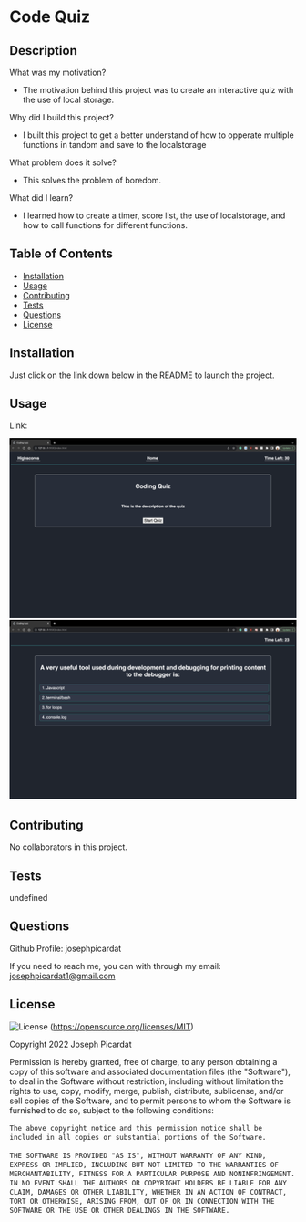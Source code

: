 # Code Quiz

  ## Description

  What was my motivation?
  - The motivation behind this project was to create an interactive quiz with the use of local storage.

  Why did I build this project?
  - I built this project to get a better understand of how to opperate multiple functions in tandom and save to the localstorage

  What problem does it solve?
  - This solves the problem of boredom.

  What did I learn?
  - I learned how to create a timer, score list, the use of localstorage, and how to call functions for different functions.
  

  ## Table of Contents

  - [Installation](#installation)
  - [Usage](#usage)
  - [Contributing](#contributing)
  - [Tests](#tests)
  - [Questions](#questions)
  - [License](#license)

  ## Installation

  Just click on the link down below in the README to launch the project.


  ## Usage

  Link: 

  ![Starting Page](./assets/images/start-screen.png)
  ![Questions Image](./assets/images/questions.png)

  ## Contributing

  No collaborators in this project.

  ## Tests

  undefined

  ## Questions

  Github Profile: josephpicardat

  If you need to reach me, you can with through my email: josephpicardat1@gmail.com

  ## License

  ![License](https://img.shields.io/badge/License-MIT-yellow.svg)
  (https://opensource.org/licenses/MIT)

  Copyright 2022 Joseph Picardat

  Permission is hereby granted, free of charge, to any person obtaining a copy of this software and associated documentation files (the "Software"), to deal in the Software without restriction, including without limitation the rights to use, copy, modify, merge, publish, distribute, sublicense, and/or sell copies of the Software, and to permit persons to whom the Software is furnished to do so, subject to the following conditions:

    The above copyright notice and this permission notice shall be included in all copies or substantial portions of the Software.
    
    THE SOFTWARE IS PROVIDED "AS IS", WITHOUT WARRANTY OF ANY KIND, EXPRESS OR IMPLIED, INCLUDING BUT NOT LIMITED TO THE WARRANTIES OF MERCHANTABILITY, FITNESS FOR A PARTICULAR PURPOSE AND NONINFRINGEMENT. IN NO EVENT SHALL THE AUTHORS OR COPYRIGHT HOLDERS BE LIABLE FOR ANY CLAIM, DAMAGES OR OTHER LIABILITY, WHETHER IN AN ACTION OF CONTRACT, TORT OR OTHERWISE, ARISING FROM, OUT OF OR IN CONNECTION WITH THE SOFTWARE OR THE USE OR OTHER DEALINGS IN THE SOFTWARE.

